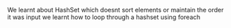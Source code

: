 We learnt about HashSet which doesnt sort elements or maintain the order it was input
we learnt how to loop through a hashset using foreach

